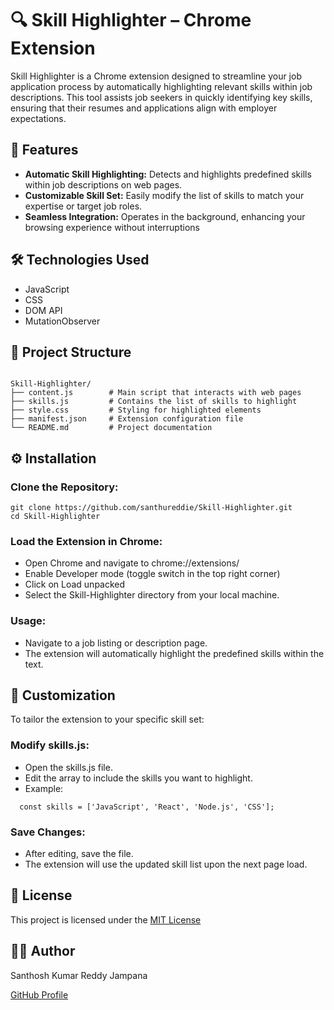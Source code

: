 # 🔍 Skill Highlighter – Chrome Extension
Skill Highlighter is a Chrome extension designed to streamline your job application process by automatically highlighting relevant skills within job descriptions. This tool assists job seekers in quickly identifying key skills, ensuring that their resumes and applications align with employer expectations.
## 🚀 Features
- **Automatic Skill Highlighting:** Detects and highlights predefined skills within job descriptions on web pages.
- **Customizable Skill Set:** Easily modify the list of skills to match your expertise or target job roles.
- **Seamless Integration:** Operates in the background, enhancing your browsing experience without interruptions
## 🛠️ Technologies Used
- JavaScript
- CSS
- DOM API
- MutationObserver
## 📁 Project Structure
```

Skill-Highlighter/
├── content.js        # Main script that interacts with web pages
├── skills.js         # Contains the list of skills to highlight
├── style.css         # Styling for highlighted elements
├── manifest.json     # Extension configuration file
└── README.md         # Project documentation
```
## ⚙️ Installation
### Clone the Repository:
```
git clone https://github.com/santhureddie/Skill-Highlighter.git
cd Skill-Highlighter
```
### Load the Extension in Chrome:
- Open Chrome and navigate to chrome://extensions/
- Enable Developer mode (toggle switch in the top right corner)
- Click on Load unpacked
- Select the Skill-Highlighter directory from your local machine.

### Usage:
- Navigate to a job listing or description page.
- The extension will automatically highlight the predefined skills within the text.
## 🧩 Customization
To tailor the extension to your specific skill set:

### Modify skills.js:
- Open the skills.js file.
- Edit the array to include the skills you want to highlight.
- Example:
```
  const skills = ['JavaScript', 'React', 'Node.js', 'CSS'];
```
### Save Changes:
- After editing, save the file.
- The extension will use the updated skill list upon the next page load.

## 📄 License
This project is licensed under the [MIT License](https://opensource.org/licenses/MIT)

## 👨‍💻 Author
 Santhosh Kumar Reddy Jampana
 
 [GitHub Profile](https://github.com/santhureddie)
